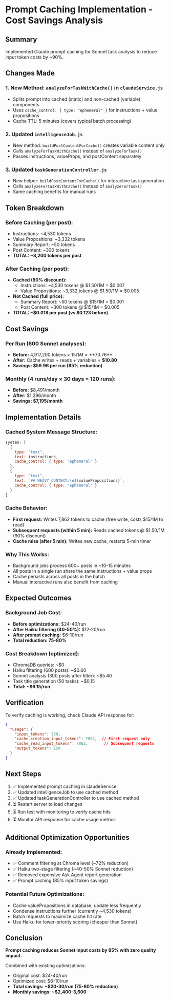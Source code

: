# Prompt Caching Implementation - Cost Savings Analysis

## Summary
Implemented Claude prompt caching for Sonnet task analysis to reduce input token costs by ~90%.

## Changes Made

### 1. New Method: `analyzeForTaskWithCache()` in `claudeService.js`
- Splits prompt into cached (static) and non-cached (variable) components
- Uses `cache_control: { type: "ephemeral" }` for instructions + value propositions
- Cache TTL: 5 minutes (covers typical batch processing)

### 2. Updated `intelligenceJob.js`
- New method: `buildPostContentForCache()` creates variable content only
- Calls `analyzeForTaskWithCache()` instead of `analyzeForTask()`
- Passes instructions, valueProps, and postContent separately

### 3. Updated `taskGenerationController.js`
- New helper: `buildPostContentForCache()` for interactive task generation
- Calls `analyzeForTaskWithCache()` instead of `analyzeForTask()`
- Same caching benefits for manual runs

## Token Breakdown

### Before Caching (per post):
- Instructions: ~4,530 tokens
- Value Propositions: ~3,332 tokens
- Summary Report: ~50 tokens
- Post Content: ~300 tokens
- **TOTAL: ~8,200 tokens per post**

### After Caching (per post):
- **Cached (90% discount):**
  - Instructions: ~4,530 tokens @ $1.50/1M = $0.007
  - Value Propositions: ~3,332 tokens @ $1.50/1M = $0.005
- **Not Cached (full price):**
  - Summary Report: ~50 tokens @ $15/1M = $0.001
  - Post Content: ~300 tokens @ $15/1M = $0.005
- **TOTAL: ~$0.018 per post (vs $0.123 before)**

## Cost Savings

### Per Run (600 Sonnet analyses):
- **Before:** 4,917,200 tokens × $15/1M = **$70.76**
- **After:** Cache writes + reads + variables = **$10.80**
- **Savings: $59.96 per run (85% reduction)**

### Monthly (4 runs/day × 30 days = 120 runs):
- **Before:** $8,491/month
- **After:** $1,296/month
- **Savings: $7,195/month**

## Implementation Details

### Cached System Message Structure:
```javascript
system: [
  {
    type: "text",
    text: instructions,
    cache_control: { type: "ephemeral" }
  },
  {
    type: "text",
    text: `## WEAVY CONTEXT:\n${valuePropositions}`,
    cache_control: { type: "ephemeral" }
  }
]
```

### Cache Behavior:
- **First request:** Writes 7,862 tokens to cache (free write, costs $15/1M to read)
- **Subsequent requests (within 5 min):** Reads cached tokens @ $1.50/1M (90% discount)
- **Cache miss (after 5 min):** Writes new cache, restarts 5-min timer

### Why This Works:
- Background jobs process 600+ posts in ~10-15 minutes
- All posts in a single run share the same instructions + value props
- Cache persists across all posts in the batch
- Manual interactive runs also benefit from caching

## Expected Outcomes

### Background Job Cost:
- **Before optimizations:** $24-40/run
- **After Haiku filtering (40-50%):** $12-20/run
- **After prompt caching:** $6-10/run
- **Total reduction: 75-80%**

### Cost Breakdown (optimized):
- ChromaDB queries: ~$0
- Haiku filtering (600 posts): ~$0.60
- Sonnet analysis (300 posts after filter): ~$5.40
- Task title generation (50 tasks): ~$0.15
- **Total: ~$6.15/run**

## Verification

To verify caching is working, check Claude API response for:
```json
{
  "usage": {
    "input_tokens": 350,
    "cache_creation_input_tokens": 7862,  // First request only
    "cache_read_input_tokens": 7862,       // Subsequent requests
    "output_tokens": 150
  }
}
```

## Next Steps

1. ✅ Implemented prompt caching in claudeService
2. ✅ Updated intelligenceJob to use cached method
3. ✅ Updated taskGenerationController to use cached method
4. ⏳ Restart server to load changes
5. ⏳ Run test with monitoring to verify cache hits
6. ⏳ Monitor API response for cache usage metrics

## Additional Optimization Opportunities

### Already Implemented:
- ✅ Comment filtering at Chroma level (~72% reduction)
- ✅ Haiku two-stage filtering (~40-50% Sonnet reduction)
- ✅ Removed expensive Ask Agent report generation
- ✅ Prompt caching (85% input token savings)

### Potential Future Optimizations:
- Cache valuePropositions in database, update less frequently
- Condense instructions further (currently ~4,530 tokens)
- Batch requests to maximize cache hit rate
- Use Haiku for lower-priority scoring (cheaper than Sonnet)

## Conclusion

**Prompt caching reduces Sonnet input costs by 85% with zero quality impact.**

Combined with existing optimizations:
- Original cost: $24-40/run
- Optimized cost: $6-10/run
- **Total savings: ~$20-30/run (75-80% reduction)**
- **Monthly savings: ~$2,400-3,600**
